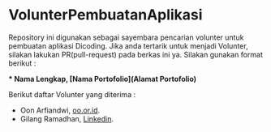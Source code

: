# VolunterPembuatanAplikasi
Repository ini digunakan sebagai sayembara pencarian volunter untuk pembuatan aplikasi Dicoding. Jika anda tertarik untuk menjadi Volunter, silakan lakukan PR(pull-request) pada berkas ini ya. Silakan gunakan format berikut : 

**\* Nama Lengkap, [Nama Portofolio](Alamat Portofolio)**

Berikut daftar Volunter yang diterima :

* Oon Arfiandwi, [oo.or.id](https://oo.or.id).
* Gilang Ramadhan, [Linkedin](https://www.linkedin.com/in/gilang-adhan/).
